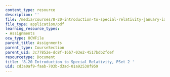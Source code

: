 ```yaml
---
content_type: resource
description: ''
file: /media/courses/8-20-introduction-to-special-relativity-january-iap-2021/cd3a0af9faab703bd3ad01a92538f959_MIT8_20iap21_pset2.pdf
file_type: application/pdf
learning_resource_types:
- Assignments
ocw_type: OCWFile
parent_title: Assignments
parent_type: CourseSection
parent_uid: 3c77852e-dc8f-16b7-03e2-4517bdb2fdef
resourcetype: Document
title: '8.20 Introduction to Special Relativity, PSet 2 '
uid: cd3a0af9-faab-703b-d3ad-01a92538f959
---
```

